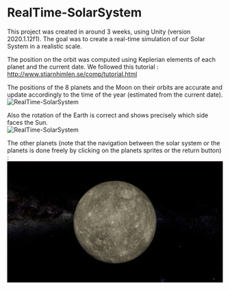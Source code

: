 # RealTime-SolarSystem


This project was created in around 3 weeks, using Unity (version 2020.1.12f1). The goal was to create a real-time simulation of our Solar System in a realistic scale.  

The position on the orbit was computed using Keplerian elements of each planet and the current date. We followed this tutorial : http://www.stjarnhimlen.se/comp/tutorial.html

The positions of the 8 planets and the Moon on their orbits are accurate and update accordingly to the time of the year (estimated from the current date).
<br>
![RealTime-SolarSystem](Assets/Misc/RealTime-SolarSystem-Demo.gif)

Also the rotation of the Earth is correct and shows precisely which side faces the Sun.
<br>
![RealTime-SolarSystem](Assets/Misc/RealTime-Earth-Demo.gif)

The other planets (note that the navigation between the solar system or the planets is done freely by clicking on the planets sprites or the return button) : <br>
![RealTime-SolarSystem](Assets/Misc/Planets-Demo.gif)
